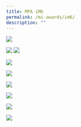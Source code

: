 ```yaml
---
title: MPA iM6
permalink: /mi-awards/im6/
description: ""
---
```

![](/images/hero.png)

![](/images/MI/IM6/e-Panel_iM6_v01_Individual%20Award%20Contents%201.png)
![](/images/MI/IM6/e-Panel_iM6_v01_Individual%20Award%20Contents%202.png)

![](/images/MI/IM6/e-Panel_iM6_v01_Individual%20Award%20Contents%203a.png)

![](/images/MI/IM6/e-Panel_iM6_v01_Individual%20Award%20Contents%203b.png)

![](/images/MI/IM6/e-Panel_iM6_v01_Individual%20Award%20Contents%203c.png)

![](/images/MI/IM6/e-Panel_iM6_v01_Individual%20Award%20Contents%203d.png)

![](/images/MI/IM6/e-Panel_iM6_v01_Individual%20Award%20Contents%204a.png)

![](/images/MI/IM6/e-Panel_iM6_v01_Individual%20Award%20Contents%204b.png)